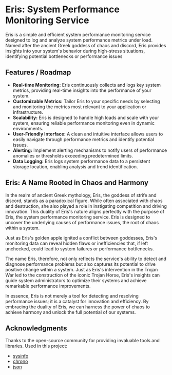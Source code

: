 # Eris: System Performance Monitoring Service

Eris is a simple and efficient system performance monitoring service designed to log and analyze system performance metrics under load. Named after the ancient Greek goddess of chaos and discord, Eris provides insights into your system's behavior during high-stress situations, identifying potential bottlenecks or performance issues

## Features / Roadmap

- **Real-time Monitoring:** Eris continuously collects and logs key system metrics, providing real-time insights into the performance of your system.
- **Customizable Metrics:** Tailor Eris to your specific needs by selecting and monitoring the metrics most relevant to your application or infrastructure.
- **Scalability:** Eris is designed to handle high loads and scale with your system, ensuring reliable performance monitoring even in dynamic environments.
- **User-Friendly Interface:** A clean and intuitive interface allows users to easily navigate through performance metrics and identify potential issues.
- **Alerting:** Implement alerting mechanisms to notify users of performance anomalies or thresholds exceeding predetermined limits.
- **Data Logging:** Eris logs system performance data to a persistent storage location, enabling analysis and trend identification.

## Eris: A Name Rooted in Chaos and Harmony

In the realm of ancient Greek mythology, Eris, the goddess of strife and discord, stands as a paradoxical figure. While often associated with chaos and destruction, she also played a role in instigating competition and driving innovation. This duality of Eris's nature aligns perfectly with the purpose of Eris, the system performance monitoring service. Eris is designed to uncover the underlying causes of performance issues, the root of chaos within a system. 

Just as Eris's golden apple ignited a conflict between goddesses, Eris's monitoring data can reveal hidden flaws or inefficiencies that, if left unchecked, could lead to system failures or performance bottlenecks.

The name Eris, therefore, not only reflects the service's ability to detect and diagnose performance problems but also captures its potential to drive positive change within a system. Just as Eris's intervention in the Trojan War led to the construction of the iconic Trojan Horse, Eris's insights can guide system administrators to optimize their systems and achieve remarkable performance improvements.

In essence, Eris is not merely a tool for detecting and resolving performance issues; it is a catalyst for innovation and efficiency. By embracing the duality of Eris, we can harness the power of chaos to achieve harmony and unlock the full potential of our systems.

## Acknowledgments
Thanks to the open-source community for providing invaluable tools and libraries.
Used in this project:
- [sysinfo](https://crates.io/crates/sysinfo)
- [chrono](https://crates.io/crates/chrono)
- [json](https://crates.io/crates/json)
